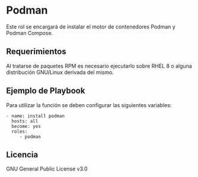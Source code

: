 Podman
======

Este rol se encargará de instalar el motor de contenedores Podman y Podman Compose.

Requerimientos
--------------

Al tratarse de paquetes RPM es necesario ejecutarlo sobre RHEL 8 o alguna distribución GNU/Linux derivada del mismo.

Ejemplo de Playbook
-------------------

Para utilizar la función se deben configurar las siguientes variables:

    - name: install podman
      hosts: all
      become: yes
      roles: 
         - podman

Licencia
--------

GNU General Public License v3.0
